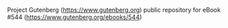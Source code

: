 Project Gutenberg (https://www.gutenberg.org) public repository for eBook #544 (https://www.gutenberg.org/ebooks/544)
